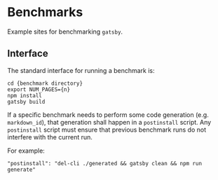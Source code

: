 # Benchmarks

Example sites for benchmarking `gatsby`.

## Interface

The standard interface for running a benchmark is:

```
cd {benchmark directory}
export NUM_PAGES={n}
npm install
gatsby build
```

If a specific benchmark needs to perform some code generation (e.g. `markdown_id`),
that generation shall happen in a `postinstall` script.
Any `postinstall` script must ensure that previous benchmark runs do not interfere with the current run.

For example:

```
"postinstall": "del-cli ./generated && gatsby clean && npm run generate"
```
